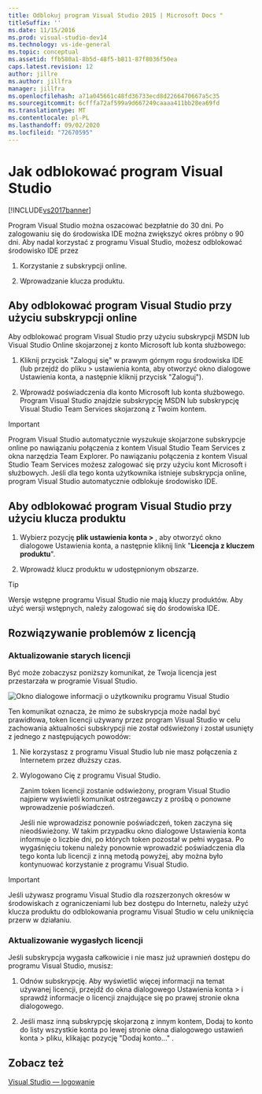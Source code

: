 ```yaml
---
title: Odblokuj program Visual Studio 2015 | Microsoft Docs "
titleSuffix: ''
ms.date: 11/15/2016
ms.prod: visual-studio-dev14
ms.technology: vs-ide-general
ms.topic: conceptual
ms.assetid: ffb580a1-8b5d-48f5-b811-87f8036f50ea
caps.latest.revision: 12
author: jillre
ms.author: jillfra
manager: jillfra
ms.openlocfilehash: a71a045661c48fd36733ecd8d2266470667a5c35
ms.sourcegitcommit: 6cfffa72af599a9d667249caaaa411bb28ea69fd
ms.translationtype: MT
ms.contentlocale: pl-PL
ms.lasthandoff: 09/02/2020
ms.locfileid: "72670595"
---
```

# <a name="how-to-unlock-visual-studio"></a>Jak odblokować program Visual Studio
[!INCLUDE[vs2017banner](../includes/vs2017banner.md)]

Program Visual Studio można oszacować bezpłatnie do 30 dni. Po zalogowaniu się do środowiska IDE można zwiększyć okres próbny o 90 dni. Aby nadal korzystać z programu Visual Studio, możesz odblokować środowisko IDE przez

1. Korzystanie z subskrypcji online.

2. Wprowadzanie klucza produktu.

## <a name="to-unlock-visual-studio-using-an-online-subscription"></a>Aby odblokować program Visual Studio przy użyciu subskrypcji online
 Aby odblokować program Visual Studio przy użyciu subskrypcji MSDN lub Visual Studio Online skojarzonej z konto Microsoft lub konta służbowego:

1. Kliknij przycisk "Zaloguj się" w prawym górnym rogu środowiska IDE (lub przejdź do pliku > ustawienia konta, aby otworzyć okno dialogowe Ustawienia konta, a następnie kliknij przycisk "Zaloguj").

2. Wprowadź poświadczenia dla konto Microsoft lub konta służbowego. Program Visual Studio znajdzie subskrypcję MSDN lub subskrypcję Visual Studio Team Services skojarzoną z Twoim kontem.

> [!IMPORTANT]
> Program Visual Studio automatycznie wyszukuje skojarzone subskrypcje online po nawiązaniu połączenia z kontem Visual Studio Team Services z okna narzędzia Team Explorer. Po nawiązaniu połączenia z kontem Visual Studio Team Services możesz zalogować się przy użyciu kont Microsoft i służbowych. Jeśli dla tego konta użytkownika istnieje subskrypcja online, program Visual Studio automatycznie odblokuje środowisko IDE.

## <a name="to-unlock-visual-studio-with-a-product-key"></a>Aby odblokować program Visual Studio przy użyciu klucza produktu

1. Wybierz pozycję **plik ustawienia konta >** , aby otworzyć okno dialogowe Ustawienia konta, a następnie kliknij link "**Licencja z kluczem produktu**".

2. Wprowadź klucz produktu w udostępnionym obszarze.

> [!TIP]
> Wersje wstępne programu Visual Studio nie mają kluczy produktów. Aby użyć wersji wstępnych, należy zalogować się do środowiska IDE.

## <a name="addressing-license-problem-states"></a>Rozwiązywanie problemów z licencją

### <a name="updating-stale-licenses"></a>Aktualizowanie starych licencji
 Być może zobaczysz poniższy komunikat, że Twoja licencja jest przestarzała w programie Visual Studio.

 ![Okno dialogowe informacji o użytkowniku programu Visual Studio](../ide/media/vs2013-userinfo.png "VS2013_UserInfo")

 Ten komunikat oznacza, że mimo że subskrypcja może nadal być prawidłowa, token licencji używany przez program Visual Studio w celu zachowania aktualności subskrypcji nie został odświeżony i został usunięty z jednego z następujących powodów:

1. Nie korzystasz z programu Visual Studio lub nie masz połączenia z Internetem przez dłuższy czas.

2. Wylogowano Cię z programu Visual Studio.

   Zanim token licencji zostanie odświeżony, program Visual Studio najpierw wyświetli komunikat ostrzegawczy z prośbą o ponowne wprowadzenie poświadczeń.

   Jeśli nie wprowadzisz ponownie poświadczeń, token zaczyna się nieodświeżony. W takim przypadku okno dialogowe Ustawienia konta informuje o liczbie dni, po których token pozostał w pełni wygasa. Po wygaśnięciu tokenu należy ponownie wprowadzić poświadczenia dla tego konta lub licencji z inną metodą powyżej, aby można było kontynuować korzystanie z programu Visual Studio.

> [!IMPORTANT]
> Jeśli używasz programu Visual Studio dla rozszerzonych okresów w środowiskach z ograniczeniami lub bez dostępu do Internetu, należy użyć klucza produktu do odblokowania programu Visual Studio w celu uniknięcia przerw w działaniu.

### <a name="updating-expired-licenses"></a>Aktualizowanie wygasłych licencji
 Jeśli subskrypcja wygasła całkowicie i nie masz już uprawnień dostępu do programu Visual Studio, musisz:

1. Odnów subskrypcję. Aby wyświetlić więcej informacji na temat używanej licencji, przejdź do okna dialogowego Ustawienia konta > i sprawdź informacje o licencji znajdujące się po prawej stronie okna dialogowego.

2. Jeśli masz inną subskrypcję skojarzoną z innym kontem, Dodaj to konto do listy wszystkie konta po lewej stronie okna dialogowego ustawień konta > pliku, klikając pozycję "Dodaj konto..." .

## <a name="see-also"></a>Zobacz też
 [Visual Studio — logowanie](../ide/signing-in-to-visual-studio.md)
